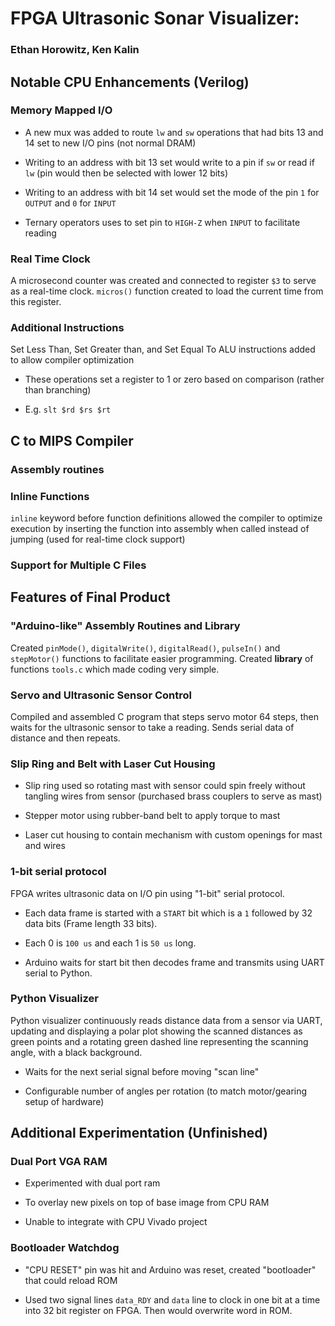FPGA Ultrasonic Sonar Visualizer:
=================================

### Ethan Horowitz, Ken Kalin

Notable CPU Enhancements (Verilog)
----------------------------------

### Memory Mapped I/O

-   A new mux was added to route `lw` and `sw` operations that had bits 13 and
    14 set to new I/O pins (not normal DRAM)

-   Writing to an address with bit 13 set would write to a pin if `sw` or read
    if `lw` (pin would then be selected with lower 12 bits)

-   Writing to an address with bit 14 set would set the mode of the pin `1` for
    `OUTPUT` and `0` for `INPUT`

-   Ternary operators uses to set pin to `HIGH-Z` when `INPUT` to facilitate
    reading

### Real Time Clock

A microsecond counter was created and connected to register `$3` to serve as a
real-time clock. `micros()` function created to load the current time from this
register.

### Additional Instructions

Set Less Than, Set Greater than, and Set Equal To ALU instructions added to
allow compiler optimization

-   These operations set a register to 1 or zero based on comparison (rather
    than branching)

-   E.g. `slt $rd $rs $rt`

C to MIPS Compiler
------------------

### Assembly routines

### Inline Functions

`inline` keyword before function definitions allowed the compiler to optimize
execution by inserting the function into assembly when called instead of jumping
(used for real-time clock support)

### Support for Multiple C Files

Features of Final Product
-------------------------

### "Arduino-like" Assembly Routines and Library

Created `pinMode()`, `digitalWrite()`, `digitalRead()`, `pulseIn()` and
`stepMotor()` functions to facilitate easier programming. Created **library** of
functions `tools.c` which made coding very simple.

### Servo and Ultrasonic Sensor Control

Compiled and assembled C program that steps servo motor 64 steps, then waits for
the ultrasonic sensor to take a reading. Sends serial data of distance and then
repeats.

### Slip Ring and Belt with Laser Cut Housing

-   Slip ring used so rotating mast with sensor could spin freely without
    tangling wires from sensor (purchased brass couplers to serve as mast)

-   Stepper motor using rubber-band belt to apply torque to mast

-   Laser cut housing to contain mechanism with custom openings for mast and
    wires

### 1-bit serial protocol

FPGA writes ultrasonic data on I/O pin using "1-bit" serial protocol.

-   Each data frame is started with a `START` bit which is a `1` followed by 32
    data bits (Frame length 33 bits).

-   Each 0 is `100 us` and each 1 is `50 us` long.

-   Arduino waits for start bit then decodes frame and transmits using UART
    serial to Python.

### Python Visualizer

Python visualizer continuously reads distance data from a sensor via UART,
updating and displaying a polar plot showing the scanned distances as green
points and a rotating green dashed line representing the scanning angle, with a
black background.

-   Waits for the next serial signal before moving "scan line"

-   Configurable number of angles per rotation (to match motor/gearing setup of
    hardware)

Additional Experimentation (Unfinished)
---------------------------------------

### Dual Port VGA RAM

-   Experimented with dual port ram

-   To overlay new pixels on top of base image from CPU RAM

-   Unable to integrate with CPU Vivado project

### Bootloader Watchdog

-   "CPU RESET" pin was hit and Arduino was reset, created "bootloader" that
    could reload ROM

-   Used two signal lines `data_RDY` and `data` line to clock in one bit at a
    time into 32 bit register on FPGA. Then would overwrite word in ROM.
